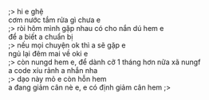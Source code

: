 ;> hi e ghệ<br>
cơm nước tắm rửa gì chưa e<br>
;> ròi hôm mình gặp nhau có cho nắn dú hem e<br>
để a biết a chuẩn bị<br>
;> nếu mọi chuyện ok thì a sẽ gặp e<br>
ngủ lại đêm mai về oki e<br>
;> còn nungd hem e, để dành cỡ 1 tháng hơn nữa xã nungf<br>
a code xíu rảnh a nhắn nha<br>
;> dạo này mỏ e còn hỗn hem<br>
a đang giảm cân nè e, e có định giảm cân hem ;>
